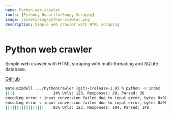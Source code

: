 ```yaml
---
name: Python web crawler
tools: [Python, BeautifulSoup, Scrappy]
image: /assets/img/python-crawler.png
description: Simple web crawler with HTML scraping
---
```


# Python web crawler

Simple web crawler with HTML scraping with multi-threading and SQLite database.

[GitHub](https://github.com/mszynka/PythonCrawler)

```bash
mateusz@dell .../PythonCrawler (git)-[release-1.0] % python -m index
||||                 24% Urls: 123, Responses: 29, Parsed: 36
encoding error : input conversion failed due to input error, bytes 0x9E 0x44 0x6F 0x20
encoding error : input conversion failed due to input error, bytes 0x9E 0x44 0x6F 0x20
|||||||||||||||||    85% Urls: 123, Responses: 104, Parsed: 148
```
